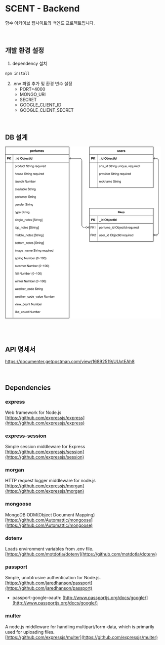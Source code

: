 # SCENT - Backend
향수 아카이브 웹사이트의 백엔드 프로젝트입니다.
<br><br><br>


## 개발 환경 설정
1. dependency 설치
```sh
npm install
```
2. .env 파일 추가 및 환경 변수 설정
   * PORT=4000
   * MONGO_URI
   * SECRET
   * GOOGLE_CLIENT_ID
   * GOOGLE_CLIENT_SECRET
     <br><br><br>

[comment]: <> (## 기능)

## DB 설계
![DB](https://raw.githubusercontent.com/boonboonscent/boonboonscent/d9ded15dadbc30deee8f6dfd868f58aec24b389f/Backend/db.svg)  
<br><br><br>

[comment]: <> (## API 명세)

## API 명세서
https://documenter.getpostman.com/view/16892519/UUxtEAh8
<br><br><br>

## Dependencies
### express
Web framework for Node.js   
[https://github.com/expressjs/express](https://github.com/expressjs/express)

### express-session
Simple session middleware for Express   
[https://github.com/expressjs/session](https://github.com/expressjs/session)

### morgan
HTTP request logger middleware for node.js   
[https://github.com/expressjs/morgan](https://github.com/expressjs/morgan)

### mongoose
MongoDB ODM(Object Document Mapping)   
[https://github.com/Automattic/mongoose](https://github.com/Automattic/mongoose)

### dotenv
Loads environment variables from .env file.   
[https://github.com/motdotla/dotenv](https://github.com/motdotla/dotenv)

### passport
Simple, unobtrusive authentication for Node.js.   
[https://github.com/jaredhanson/passport](https://github.com/jaredhanson/passport)
* passport-google-oauth: [http://www.passportjs.org/docs/google/](http://www.passportjs.org/docs/google/)

### multer
A node.js middleware for handling multipart/form-data, which is primarily used for uploading files.  
[https://github.com/expressjs/multer](https://github.com/expressjs/multer)

